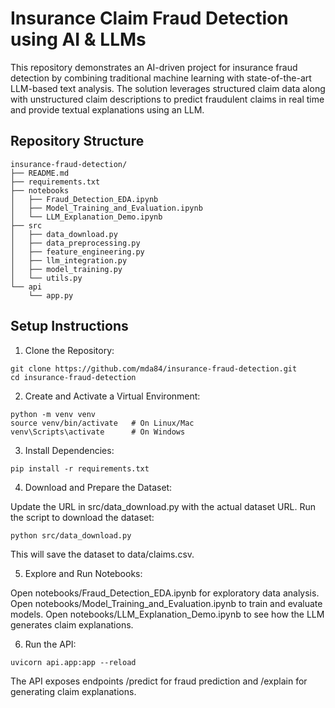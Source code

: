 # Insurance Claim Fraud Detection using AI & LLMs

This repository demonstrates an AI-driven project for insurance fraud detection by combining traditional machine learning with state-of-the-art LLM-based text analysis. The solution leverages structured claim data along with unstructured claim descriptions to predict fraudulent claims in real time and provide textual explanations using an LLM.

## Repository Structure
```
insurance-fraud-detection/
├── README.md
├── requirements.txt
├── notebooks
│   ├── Fraud_Detection_EDA.ipynb
│   ├── Model_Training_and_Evaluation.ipynb
│   └── LLM_Explanation_Demo.ipynb
├── src
│   ├── data_download.py
│   ├── data_preprocessing.py
│   ├── feature_engineering.py
│   ├── llm_integration.py
│   ├── model_training.py
│   └── utils.py
└── api
    └── app.py
```

## Setup Instructions

1. Clone the Repository:
```
git clone https://github.com/mda84/insurance-fraud-detection.git
cd insurance-fraud-detection
```

2. Create and Activate a Virtual Environment:
```
python -m venv venv
source venv/bin/activate   # On Linux/Mac
venv\Scripts\activate      # On Windows
```

3. Install Dependencies:
```
pip install -r requirements.txt
```

4. Download and Prepare the Dataset:

Update the URL in src/data_download.py with the actual dataset URL.
Run the script to download the dataset:
```
python src/data_download.py
```
This will save the dataset to data/claims.csv.

5. Explore and Run Notebooks:

Open notebooks/Fraud_Detection_EDA.ipynb for exploratory data analysis.
Open notebooks/Model_Training_and_Evaluation.ipynb to train and evaluate models.
Open notebooks/LLM_Explanation_Demo.ipynb to see how the LLM generates claim explanations.

6. Run the API:
```
uvicorn api.app:app --reload
```
The API exposes endpoints /predict for fraud prediction and /explain for generating claim explanations.

